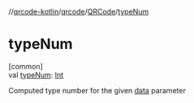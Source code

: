 //[qrcode-kotlin](../../../index.md)/[qrcode](../index.md)/[QRCode](index.md)/[typeNum](type-num.md)

# typeNum

[common]\
val [typeNum](type-num.md): [Int](https://kotlinlang.org/api/latest/jvm/stdlib/kotlin-stdlib/kotlin/-int/index.html)

Computed type number for the given [data](data.md) parameter
